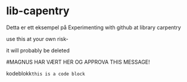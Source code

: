 # lib-capentry
Detta er ett eksempel på Experimenting with github at library carpentry

use this at your own risk-

it will probably be deleted

#MAGNUS HAR VÆRT HER OG APPROVA THIS MESSAGE!

kodeblokk`this is a code block`
